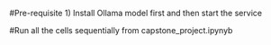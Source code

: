 #Pre-requisite
    1)  Install Ollama model first and then start the service

#Run all the cells sequentially from capstone_project.ipynyb



